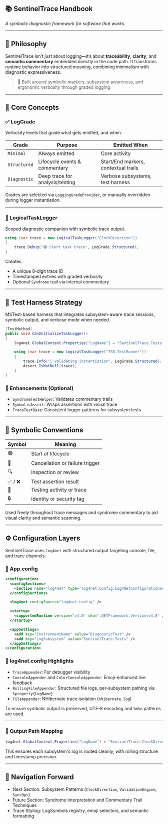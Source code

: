 ﻿## 📚 SentinelTrace Handbook  
*A symbolic diagnostic framework for software that works.*

---

## 🧭 Philosophy

SentinelTrace isn’t just about logging—it’s about **traceability**, **clarity**, and **semantic commentary** embedded directly in the code path. It transforms runtime behavior into structured meaning, combining minimalism with diagnostic expressiveness.

> 🧠 Built around symbolic markers, subsystem awareness, and ergonomic verbosity through graded logging.

---

## 🔹 Core Concepts

### ✅ LogGrade

Verbosity levels that guide what gets emitted, and when.

| Grade        | Purpose                          | Emitted When                           |
|--------------|----------------------------------|----------------------------------------|
| `Minimal`    | Always emitted                   | Core activity                          |
| `Structured` | Lifecycle events & commentary    | Start/End markers, contextual trails   |
| `Diagnostic` | Deep trace for analysis/testing  | Verbose subsystems, test harness       |

Grades are selected via `LoggingGradeProvider`, or manually overridden during logger instantiation.

---

### 🧠 LogicalTaskLogger

Scoped diagnostic companion with symbolic trace output.

```csharp
using (var trace = new LogicalTaskLogger("ClockDirection"))
{
    trace.Debug("🟢 Start task trace", LogGrade.Structured);
}
```

Creates:

- A unique 8-digit trace ID  
- Timestamped entries with graded verbosity  
- Optional `Syndrome` trail via internal commentary

---

## 🧪 Test Harness Strategy

MSTest-based harness that integrates subsystem-aware trace sessions, symbolic output, and verbose mode when needed.

```csharp
[TestMethod]
public void CanInitializeTaskLogger()
{
    log4net.GlobalContext.Properties["LogName"] = "SentinelTrace.Tests";

    using (var trace = new LogicalTaskLogger("TSR.TestRunner"))
    {
        trace.Info("🧪 Validating instantiation", LogGrade.Structured);
        Assert.IsNotNull(trace);
    }
}
```

### 🧬 Enhancements (Optional)

- `SyndromeTestHelper`: Validates commentary trails  
- `SymbolicAssert`: Wraps assertions with visual trace  
- `TraceTestBase`: Consistent logger patterns for subsystem tests

---

## 🧠 Symbolic Conventions

| Symbol     | Meaning                          |
|------------|----------------------------------|
| 🟢          | Start of lifecycle               |
| 🔴         | Cancellation or failure trigger  |
| 🔍         | Inspection or review             |
| ✅ / ❌    | Test assertion result            |
| 🧪         | Testing activity or trace        |
| 🔒         | Identity or security tag         |

Used freely throughout trace messages and syndrome commentary to aid visual clarity and semantic scanning.

---

## ⚙️ Configuration Layers

SentinelTrace uses `log4net` with structured output targeting console, file, and trace channels.

### 🔧 App.config

```xml
<configuration>
  <configSections>
    <section name="log4net" type="log4net.Config.Log4NetConfigurationSectionHandler, log4net" />
  </configSections>

  <log4net configSource="log4net.config" />

  <startup>
    <supportedRuntime version="v4.0" sku=".NETFramework,Version=v4.8" />
  </startup>

  <appSettings>
    <add key="EnvironmentName" value="DiagnosticTest" />
    <add key="LogSubsystem" value="SentinelTrace.Tests" />
  </appSettings>
</configuration>
```

### 🔧 log4net.config Highlights

- `TraceAppender`: For debugger visibility  
- `ConsoleAppender` and `ColorConsoleAppender`: Emoji-enhanced live feedback  
- `RollingFileAppender`: Structured file logs, per-subsystem pathing via `%property{LogName}`  
- `FileAppender`: NHibernate trace isolation (`nhibernate.log`)  

To ensure symbolic output is preserved, UTF-8 encoding and `%m%n` patterns are used.

---

### 📁 Output Path Mapping

```csharp
log4net.GlobalContext.Properties["LogName"] = "SentinelTrace.ClockDirection";
```

This ensures each subsystem's log is routed cleanly, with rolling structure and timestamp precision.

---

## 🧭 Navigation Forward

- Next Section: Subsystem Patterns (`ClockDirection`, `ValidationEngine`, `SyncOps`)  
- Future Section: Syndrome Interpretation and Commentary Trail Techniques  
- Trace Styling: LogSymbols registry, emoji selectors, and semantic formatting
